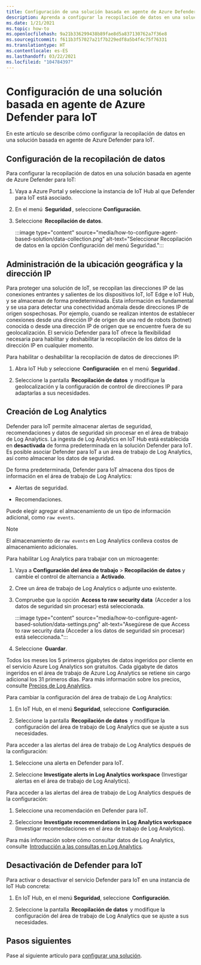 ```yaml
---
title: Configuración de una solución basada en agente de Azure Defender para IoT
description: Aprenda a configurar la recopilación de datos en una solución basada en agente de Azure Defender para IoT
ms.date: 1/21/2021
ms.topic: how-to
ms.openlocfilehash: 9a21b336299438b89fae8d5a837130762a7f36e8
ms.sourcegitcommit: f611b3f57027a21f7b229edf8a5b4f4c75f76331
ms.translationtype: HT
ms.contentlocale: es-ES
ms.lasthandoff: 03/22/2021
ms.locfileid: "104784397"
---
```

# <a name="configure-azure-defender-for-iot-agent-based-solution"></a>Configuración de una solución basada en agente de Azure Defender para IoT  

En este artículo se describe cómo configurar la recopilación de datos en una solución basada en agente de Azure Defender para IoT.

## <a name="configure-data-collection"></a>Configuración de la recopilación de datos

Para configurar la recopilación de datos en una solución basada en agente de Azure Defender para IoT: 

1. Vaya a Azure Portal y seleccione la instancia de IoT Hub al que Defender para IoT está asociado. 

1. En el menú  **Seguridad** , seleccione **Configuración**. 

1. Seleccione  **Recopilación de datos**. 

    :::image type="content" source="media/how-to-configure-agent-based-solution/data-collection.png" alt-text="Seleccionar Recopilación de datos en la opción Configuración del menú Seguridad.":::

## <a name="geolocation-and-ip-address-handling"></a>Administración de la ubicación geográfica y la dirección IP 

Para proteger una solución de IoT, se recopilan las direcciones IP de las conexiones entrantes y salientes de los dispositivos IoT, IoT Edge e IoT Hub, y se almacenan de forma predeterminada. Esta información es fundamental y se usa para detectar una conectividad anómala desde direcciones IP de origen sospechosas. Por ejemplo, cuando se realizan intentos de establecer conexiones desde una dirección IP de origen de una red de robots (botnet) conocida o desde una dirección IP de origen que se encuentre fuera de su geolocalización. El servicio Defender para IoT ofrece la flexibilidad necesaria para habilitar y deshabilitar la recopilación de los datos de la dirección IP en cualquier momento. 

Para habilitar o deshabilitar la recopilación de datos de direcciones IP: 

1. Abra IoT Hub y seleccione  **Configuración**  en el menú  **Seguridad** . 

1. Seleccione la pantalla  **Recopilación de datos**  y modifique la geolocalización y la configuración de control de direcciones IP para adaptarlas a sus necesidades. 

## <a name="log-analytics-creation"></a>Creación de Log Analytics 

Defender para IoT permite almacenar alertas de seguridad, recomendaciones y datos de seguridad sin procesar en el área de trabajo de Log Analytics. La ingesta de Log Analytics en IoT Hub está establecida en **desactivada** de forma predeterminada en la solución Defender para IoT. Es posible asociar Defender para IoT a un área de trabajo de Log Analytics, así como almacenar los datos de seguridad. 

De forma predeterminada, Defender para IoT almacena dos tipos de información en el área de trabajo de Log Analytics:
 
- Alertas de seguridad.

- Recomendaciones. 

Puede elegir agregar el almacenamiento de un tipo de información adicional, como `raw events`. 

> [!Note] 
> El almacenamiento de `raw events` en Log Analytics conlleva costos de almacenamiento adicionales. 

Para habilitar Log Analytics para trabajar con un microagente: 

1. Vaya a **Configuración del área de trabajo** > **Recopilación de datos** y cambie el control de alternancia a  **Activado**. 

1. Cree un área de trabajo de Log Analytics o adjunte uno existente. 

1. Compruebe que la opción  **Access to raw security data**  (Acceder a los datos de seguridad sin procesar) está seleccionada.  

    :::image type="content" source="media/how-to-configure-agent-based-solution/data-settings.png" alt-text="Asegúrese de que Access to raw security data (Acceder a los datos de seguridad sin procesar) está seleccionada.":::

1. Seleccione  **Guardar**.

Todos los meses los 5 primeros gigabytes de datos ingeridos por cliente en el servicio Azure Log Analytics son gratuitos. Cada gigabyte de datos ingeridos en el área de trabajo de Azure Log Analytics se retiene sin cargo adicional los 31 primeros días. Para más información sobre los precios, consulte [Precios de Log Analytics](https://azure.microsoft.com/pricing/details/monitor/). 

Para cambiar la configuración del área de trabajo de Log Analytics: 

1. En IoT Hub, en el menú **Seguridad**, seleccione  **Configuración**. 

1. Seleccione la pantalla  **Recopilación de datos**  y modifique la configuración del área de trabajo de Log Analytics que se ajuste a sus necesidades. 

Para acceder a las alertas del área de trabajo de Log Analytics después de la configuración:

1. Seleccione una alerta en Defender para IoT.

1. Seleccione **Investigate alerts in Log Analytics workspace** (Investigar alertas en el área de trabajo de Log Analytics).

Para acceder a las alertas del área de trabajo de Log Analytics después de la configuración:

1. Seleccione una recomendación en Defender para IoT.

1. Seleccione **Investigate recommendations in Log Analytics workspace** (Investigar recomendaciones en el área de trabajo de Log Analytics). 
 
Para más información sobre cómo consultar datos de Log Analytics, consulte  [Introducción a las consultas en Log Analytics](../azure-monitor/logs/get-started-queries.md). 

## <a name="turn-off-defender-for-iot"></a>Desactivación de Defender para IoT 

Para activar o desactivar el servicio Defender para IoT en una instancia de IoT Hub concreta: 

1. En IoT Hub, en el menú **Seguridad**, seleccione  **Configuración**.

1. Seleccione la pantalla  **Recopilación de datos**  y modifique la configuración del área de trabajo de Log Analytics que se ajuste a sus necesidades.

## <a name="next-steps"></a>Pasos siguientes 

Pase al siguiente artículo para [configurar una solución](quickstart-configure-your-solution.md).